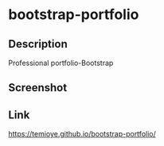 # bootstrap-portfolio

## Description

Professional portfolio-Bootstrap

## Screenshot

## Link

https://temioye.github.io/bootstrap-portfolio/
